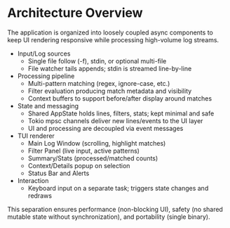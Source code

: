 # Architecture Overview

The application is organized into loosely coupled async components to keep UI rendering responsive while processing high-volume log streams.

- Input/Log sources
  - Single file follow (-f), stdin, or optional multi-file
  - File watcher tails appends; stdin is streamed line-by-line
- Processing pipeline
  - Multi-pattern matching (regex, ignore-case, etc.)
  - Filter evaluation producing match metadata and visibility
  - Context buffers to support before/after display around matches
- State and messaging
  - Shared AppState holds lines, filters, stats; kept minimal and safe
  - Tokio mpsc channels deliver new lines/events to the UI layer
  - UI and processing are decoupled via event messages
- TUI renderer
  - Main Log Window (scrolling, highlight matches)
  - Filter Panel (live input, active patterns)
  - Summary/Stats (processed/matched counts)
  - Context/Details popup on selection
  - Status Bar and Alerts
- Interaction
  - Keyboard input on a separate task; triggers state changes and redraws

This separation ensures performance (non-blocking UI), safety (no shared mutable state without synchronization), and portability (single binary).
